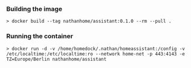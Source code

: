 ### Building the image
```
> docker build --tag nathanhome/assistant:0.1.0 --rm --pull .
```

### Running the container
```
> docker run -d -v /home/homedock/.nathan/homeassistant:/config -v /etc/localtime:/etc/localtime:ro --network home-net -p 443:4143 -e TZ=Europe/Berlin nathanhome/assistant
```